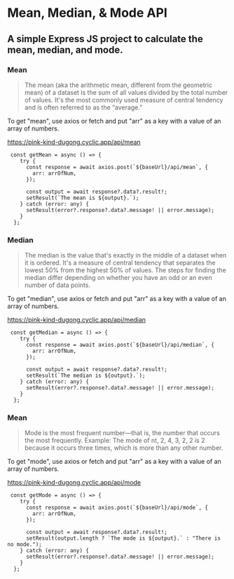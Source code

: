 # Mean, Median, & Mode API
## A simple Express JS project to calculate the mean, median, and mode.

### Mean
> The mean (aka the arithmetic mean, different from the geometric mean) of a dataset is the sum of all values divided by the total number of values. It's the most commonly used measure of central tendency and is often referred to as the “average.”

To get "mean", use axios or fetch and put "arr" as a key with a value of an array of numbers.

https://pink-kind-dugong.cyclic.app/api/mean

```
 const getMean = async () => {
    try {
      const response = await axios.post(`${baseUrl}/api/mean`, {
        arr: arrOfNum,
      });

      const output = await response?.data?.result!;
      setResult(`The mean is ${output}.`);
    } catch (error: any) {
      setResult(error?.response?.data?.message! || error.message);
    }
  };
```

### Median
> The median is the value that's exactly in the middle of a dataset when it is ordered. It's a measure of central tendency that separates the lowest 50% from the highest 50% of values. The steps for finding the median differ depending on whether you have an odd or an even number of data points.

To get "median", use axios or fetch and put "arr" as a key with a value of an array of numbers.

https://pink-kind-dugong.cyclic.app/api/median

```
 const getMedian = async () => {
    try {
      const response = await axios.post(`${baseUrl}/api/median`, {
        arr: arrOfNum,
      });

      const output = await response?.data?.result!;
      setResult(`The median is ${output}.`);
    } catch (error: any) {
      setResult(error?.response?.data?.message! || error.message);
    }
  };
```

### Mean
> Mode is the most frequent number—that is, the number that occurs the most frequently. Example: The mode of nt, 2, 4, 3, 2, 2 is 2 because it occurs three times, which is more than any other number.

To get "mode", use axios or fetch and put "arr" as a key with a value of an array of numbers.

https://pink-kind-dugong.cyclic.app/api/mode

```
 const getMode = async () => {
    try {
      const response = await axios.post(`${baseUrl}/api/mode`, {
        arr: arrOfNum,
      });

      const output = await response?.data?.result!;
      setResult(output.length ? `The mode is ${output}.` : "There is no mode.");
    } catch (error: any) {
      setResult(error?.response?.data?.message! || error.message);
    }
  };
```
